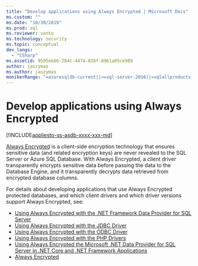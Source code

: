 ```yaml
---
title: "Develop applications using Always Encrypted | Microsoft Docs"
ms.custom: ""
ms.date: "10/30/2019"
ms.prod: sql
ms.reviewer: vanto
ms.technology: security
ms.topic: conceptual
dev_langs: 
  - "CSharp"
ms.assetid: 9595eb66-284c-4474-828f-8961a05ce989
author: jaszymas
ms.author: jaszymas
monikerRange: "=azuresqldb-current||>=sql-server-2016||=sqlallproducts-allversions||>=sql-server-linux-2017||=azuresqldb-mi-current"
---
```

# Develop applications using Always Encrypted
[!INCLUDE[appliesto-ss-asdb-xxxx-xxx-md](../../../includes/appliesto-ss-asdb-xxxx-xxx-md.md)]

[Always Encrypted](../../../relational-databases/security/encryption/always-encrypted-database-engine.md) is a client-side encryption technology that ensures sensitive data (and related encryption keys) are never revealed to the SQL Server or Azure SQL Database. With Always Encrypted, a client driver transparently encrypts sensitive data before passing the data to the Database Engine, and it transparently decrypts data retrieved from encrypted database columns.

For details about developing applications that use Always Encrypted protected databases, and which client drivers and which driver versions support Always Encrypted, see:

- [Using Always Encrypted with the .NET Framework Data Provider for SQL Server](../../../relational-databases/security/encryption/develop-using-always-encrypted-with-net-framework-data-provider.md)
- [Using Always Encrypted with the JDBC Driver](../../../connect/jdbc/using-always-encrypted-with-the-jdbc-driver.md)
- [Using Always Encrypted with the ODBC Driver](../../../connect/odbc/using-always-encrypted-with-the-odbc-driver.md)
- [Using Always Encrypted with the PHP Drivers](../../../connect/php/using-always-encrypted-php-drivers.md)
- [Using Always Encrypted the Microsoft .NET Data Provider for SQL Server in .NET Core and .NET Framework Applications](../../../connect/ado-net/sql/sqlclient-support-always-encrypted.md)
- [Always Encrypted](../../../relational-databases/security/encryption/always-encrypted-database-engine.md)
